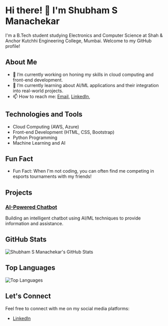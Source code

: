 # Hi there! 👋 I'm Shubham S Manachekar

I'm a B.Tech student studying Electronics and Computer Science at Shah & Anchor Kutchhi Engineering College, Mumbai. Welcome to my GitHub profile!

## About Me

- 🔭 I’m currently working on honing my skills in cloud computing and front-end development.
- 🌱 I’m currently learning about AI/ML applications and their integration into real-world projects.
- 📫 How to reach me: [Email](mailto:Shubhamkingmanachekar.com), [LinkedIn](https://www.linkedin.com/in/shubham-manachekar), 

## Technologies and Tools

- Cloud Computing (AWS, Azure)
- Front-end Development (HTML, CSS, Bootstrap)
- Python Programming
- Machine Learning and AI

## Fun Fact

- Fun Fact: When I'm not coding, you can often find me competing in esports tournaments with my friends!

## Projects

### [AI-Powered Chatbot](https://github.com/ShubhamManachekar/Chatbot-using-NLTK-and-DeepLearning--College--enquiry)

Building an intelligent chatbot using AI/ML techniques to provide information and assistance.

## GitHub Stats

![Shubham S Manachekar's GitHub Stats](https://github-readme-stats.vercel.app/api?username=ShubhamManachekar&show_icons=true&theme=radical)

## Top Languages

![Top Languages](https://github-readme-stats.vercel.app/api/top-langs/?username=ShubhamManachekar&layout=compact&theme=radical)

## Let's Connect

Feel free to connect with me on my social media platforms:

- [LinkedIn](shubham-manachekare)

